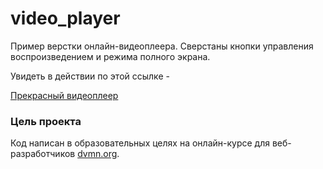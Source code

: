 # video_player

Пример верстки онлайн-видеоплеера. Сверстаны кнопки управления воспроизведением и режима полного экрана.


Увидеть в действии по этой ссылке - 

[Прекрасный видеоплеер](https://theegid.github.io/video_player/video_player/index.html)


### Цель проекта

Код написан в образовательных целях на онлайн-курсе для веб-разработчиков [dvmn.org](https://dvmn.org/).

